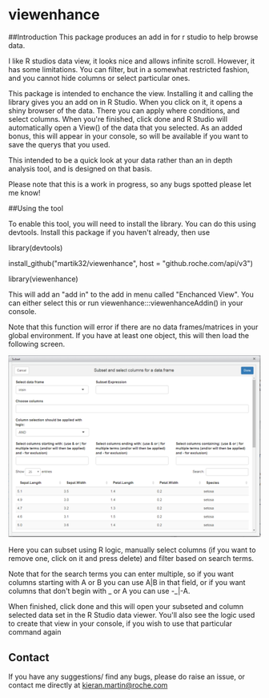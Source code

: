 # viewenhance

##Introduction 
This package produces an add in for r studio to help browse data.

I like R studios data view, it looks nice and allows infinite scroll. However, it has some limitations. You can filter, but in a somewhat restricted fashion, and you cannot hide columns or select particular ones.

This package is intended to enchance the view. Installing it and calling the library gives you an add on in R Studio. When you click on it, it opens a shiny browser of the data. There you can apply where conditions, and select columns. When you're finished, click done and R Studio will automatically open a View() of the data that you selected. As an added bonus, this will appear in your console, so will be available if you want to save the querys that you used.

This intended to be a quick look at your data rather than an in depth analysis tool, and is designed on that basis.

Please note that this is a work in progress, so any bugs spotted please let me know!

##Using the tool

To enable this tool, you will need to install the library. You can do this using devtools. Install this package if you haven't already, then use

library(devtools)

install_github("martik32/viewenhance", host = "github.roche.com/api/v3")

library(viewenhance)

This will add an "add in" to the add in menu called "Enchanced View". You can either select this or run viewenhance:::viewenhanceAddin() in your console.

Note that this function will error if there are no data frames/matrices in your global environment. If you have at least one object, this will then load the following screen.

![Screen shot of view enhance](images/screen_viewenhance.png)


Here you can subset using R logic, manually select columns (if you want to remove one, click on it and press delete) and filter based on search terms. 

Note that for the search terms you can enter multiple, so if you want columns starting with A or B you can use A|B in that field, or if you want columns that don't begin with _ or A you can use -_|-A.

When finished, click done and this will open your subseted and column selected data set in the R Studio data viewer. You'll also see the logic used to create that view in your console, if you wish to use that particular command again

## Contact

If you have any suggestions/ find any bugs, please do raise an issue, or contact me directly at kieran.martin@roche.com
